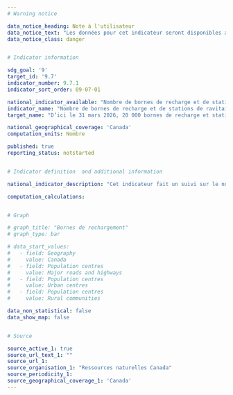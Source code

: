```yaml
---
# Warning notice

data_notice_heading: Note à l'utilisateur
data_notice_text: "Les données pour cet indicateur seront disponibles au milieu de l'été et l'indicateur sera alors mis à jour."
data_notice_class: danger


# Indicator information

sdg_goal: '9'
target_id: '9.7'
indicator_number: 9.7.1
indicator_sort_order: 09-07-01

national_indicator_available: "Nombre de bornes de recharge et de stations de ravitaillement à faibles émissions de carbone en cours de développement ou achevées dans les lieux publics, sur la rue, aux immeubles d’habitation, aux points de vente au détail et sur les lieux de travail"
indicator_name: "Nombre de bornes de recharge et de stations de ravitaillement à faibles émissions de carbone en cours de développement ou achevées dans les lieux publics, sur la rue, aux immeubles d’habitation, aux points de vente au détail et sur les lieux de travail"
target_name: "D’ici le 31 mars 2026, 20 000 bornes de recharge et stations de ravitaillement à faibles émissions de carbone en cours de développement ou achevées dans les lieux publics, sur la rue, aux immeubles d’habitation, aux points de vente au détail et sur les lieux de travail"

national_geographical_coverage: 'Canada' 
computation_units: Nombre

published: true
reporting_status: notstarted


# Indicator definition  and additional information

national_indicator_description: "Cet indicateur fait un suivi sur le nombre de bornes de recharge et stations de ravitaillement à faibles émissions de carbone en cours de développement ou achevées dans les lieux publics, sur la rue, aux immeubles d’habitation, aux points de vente au détail et sur les lieux de travail. Les stations "en développement" sont celles pour lesquelles il y a une entente mais qui ne sont pas ouvertes au puiblic. Les stations "complétées" sont celles qui sont construites et ouvertes au public pour la recharge ou le ravitaillement." 

computation_calculations:


# Graph

# graph_title: "Bornes de rechargement"
# graph_type: bar

# data_start_values:
#   - field: Geography
#     value: Canada
#   - field: Population centres
#     value: Major roads and highways
#   - field: Population centres
#     value: Urban centres
#   - field: Population centres
#     value: Rural communities

data_non_statistical: false
data_show_map: false


# Source

source_active_1: true
source_url_text_1: ""
source_url_1: 
source_organisation_1: "Ressources naturelles Canada"
source_periodicity_1:
source_geographical_coverage_1: 'Canada'
---
```

